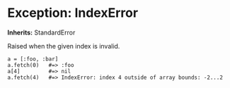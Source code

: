 # Exception: IndexError
**Inherits:** StandardError
    

Raised when the given index is invalid.

    a = [:foo, :bar]
    a.fetch(0)   #=> :foo
    a[4]         #=> nil
    a.fetch(4)   #=> IndexError: index 4 outside of array bounds: -2...2



